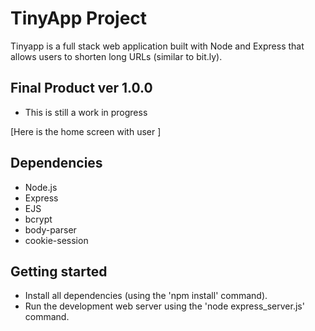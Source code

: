 # TinyApp Project

Tinyapp is a full stack web application built with Node and Express that allows users to shorten long URLs (similar to bit.ly).

## Final Product ver 1.0.0
- This is still a work in progress

[Here is the home screen with user ]

## Dependencies

- Node.js
- Express
- EJS
- bcrypt
- body-parser
- cookie-session

## Getting started

- Install all dependencies (using the 'npm install' command).
- Run the development web server using the 'node express_server.js' command.